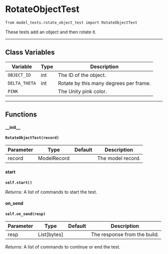 # RotateObjectTest

`from model_tests.rotate_object_test import RotateObjectTest`

These tests add an object and then rotate it.

***

## Class Variables

| Variable | Type | Description |
| --- | --- | --- |
| `OBJECT_ID` | int | The ID of the object. |
| `DELTA_THETA` | int | Rotate by this many degrees per frame. |
| `PINK ` |  | The Unity pink color. |

***

## Functions

#### \_\_init\_\_

**`RotateObjectTest(record)`**

| Parameter | Type | Default | Description |
| --- | --- | --- | --- |
| record |  ModelRecord |  | The model record. |

#### start

**`self.start()`**

_Returns:_  A list of commands to start the test.

#### on_send

**`self.on_send(resp)`**


| Parameter | Type | Default | Description |
| --- | --- | --- | --- |
| resp |  List[bytes] |  | The response from the build. |

_Returns:_  A list of commands to continue or end the test.

